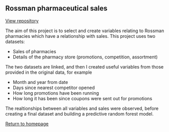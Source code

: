 ## Rossman pharmaceutical sales 

[View repository](https://github.com/erica-kane/UDATEReport)

The aim of this project is to select and create variables relating to Rossman pharmacies which have a relationship with sales. This project uses two datasets:

- Sales of pharmacies 
- Details of the pharmacy store (promotions, competition, assortment)

The two datasets are linked, and then I created useful variables from those provided in the original data, for example 
 - Month and year from date
 - Days since nearest competitor opened 
 - How long promotions have been running 
 - How long it has been since coupons were sent out for promotions 

The realtionships between all variables and sales were observed, before creating a final dataset and building a predictive random forest model.


[Return to homepage](index.md)
